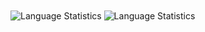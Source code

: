 
<img align="center" src="https://raw.githubusercontent.com/knockoffduck/github-stats/master/generated/overview.svg#gh-dark-mode-only" alt="Language Statistics"/>
<img align="center" src="https://raw.githubusercontent.com/knockoffduck/github-stats/master/generated/languages.svg#gh-dark-mode-only)" alt="Language Statistics"/>


<!--
**knockoffduck/knockoffduck** is a ✨ _special_ ✨ repository because its `README.md` (this file) appears on your GitHub profile.

Here are some ideas to get you started:

- 🔭 I’m currently working on ...
- 🌱 I’m currently learning ...
- 👯 I’m looking to collaborate on ...
- 🤔 I’m looking for help with ...
- 💬 Ask me about ...
- 📫 How to reach me: ...
- 😄 Pronouns: ...
- ⚡ Fun fact: ...
-->

